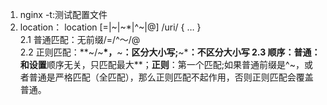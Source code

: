 1. nginx -t:测试配置文件  
2. location： location [=|~|~\*|^~|@] /uri/ { … }  
2.1 普通匹配：无前缀/=/^～/@  
2.2 正则匹配：**~/~**\*，**~**：区分大小写;**~\***：不区分大小写
2.3 顺序：**普通**：和设置**顺序无关，只匹配最大**；**正则**：第一个匹配;如果普通前缀是^~，或者普通是严格匹配（全匹配），那么正则匹配不起作用，否则正则匹配会覆盖普通。  
